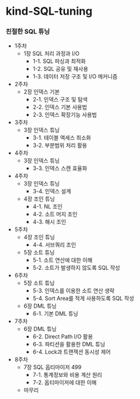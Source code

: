 # kind-SQL-tuning
### 친절한 SQL 튜닝

- 1주차
  - 1장 SQL 처리 과정과 I/O
    - 1-1. SQL 파싱과 최적화
    - 1-2. SQL 공유 및 재사용
    - 1-3. 데이터 저장 구조 및 I/O 메커니즘
- 2주차
  - 2장 인덱스 기본
    - 2-1. 인덱스 구조 및 탐색
    - 2-2. 인덱스 기본 사용법
    - 2-3. 인덱스 확장기능 사용법
- 3주차
  - 3장 인덱스 튜닝
    - 3-1. 테이블 액세스 최소화
    - 3-2. 부분범위 처리 활용
- 4주차
  - 3장 인덱스 튜닝
    - 3-3. 인덱스 스캔 효율화
- 4주차
  - 3장 인덱스 튜닝
    - 3-4. 인덱스 설계
  - 4장 조인 튜닝
    - 4-1. NL 조인
    - 4-2. 소트 머지 조인
    - 4-3. 해시 조인
- 5주차
  - 4장 조인 튜닝
    - 4-4. 서브쿼리 조인
  - 5장 소트 튜닝
    - 5-1. 소트 연산에 대한 이해
    - 5-2. 소트가 발생하지 않도록 SQL 작성
- 6주차
  - 5장 소트 튜닝
    - 5-3. 인덱스를 이용한 소트 연산 생략
    - 5-4. Sort Area를 적게 사용하도록 SQL 작성
  - 6장 DML 튜닝
    - 6-1. 기본 DML 튜닝
- 7주차
  - 6장 DML 튜닝
    - 6-2. Direct Path I/O 활용
    - 6-3. 파티션을 활용한 DML 튜닝
    - 6-4. Lock과 트랜잭션 동시성 제어
- 8주차
  - 7장 SQL 옵티마이저 499
    - 7-1. 통계정보와 비용 계산 원리
    - 7-2. 옵티마이저에 대한 이해
  - 마무리


